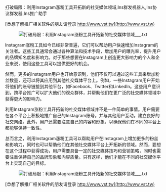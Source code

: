 打破局限：利用Instagram涨粉工具开拓新的社交媒体领域,Ins群发机器人,Ins协议群发器,Ins推广助手

[😍想了解推广相关软件的朋友请登录 http://www.vst.tw](http://www.vst.tw)

 <center><img src="https://vst.tw/MP4/tuiguang/png/7.png" alt="打破局限：利用Instagram涨粉工具开拓新的社交媒体领域___.txt"></center>

Instagram涨粉工具如今已经非常普遍，它们可以帮助用户快速增加Instagram的关注者。这些工具通常会通过各种算法和技术手段，增加用户的曝光率，提升用户的品牌知名度和影响力。对于那些想要在Instagram上创造更大影响力的个人和企业来说，使用这些工具可以提供更好的机会。

然而，更多的Instagram用户也开始意识到，他们不仅可以通过这些工具来增加粉丝数量，还可以将其应用到其他社交媒体平台上。例如，一些Instagram用户开始将他们的账号链接到其他平台，如Facebook、Twitter和LinkedIn。这些用户意识到，跨平台推广可以扩大他们的观众群体，并帮助他们在更广泛的社交媒体领域中获得更大的影响力。

利用Instagram涨粉工具开拓新的社交媒体领域并不是一件简单的事情。用户需要在各个平台上积极地推广自己的Instagram账号，并与其他用户互动，建立良好的社交网络。此外，用户还需要注意自己的内容和形象，以确保他们在不同的平台上都能够保持一致性。

总而言之，利用Instagram涨粉工具可以帮助用户在Instagram上增加更多的粉丝和影响力，同时也可以帮助他们在其他社交媒体平台上开拓新的领域。然而，要想在这个过程中获得成功，用户需要具备一定的社交媒体技巧和营销策略，同时也需要注重保持自己的品牌形象和内容质量。只有这样，他们才能在不同的社交媒体平台上实现自己的目标。

 <center><img src="https://vst.tw/MP4/tuiguang/png/0.png" alt="打破局限：利用Instagram涨粉工具开拓新的社交媒体领域___.txt"></center>

[😍想了解推广相关软件的朋友请登录 http://www.vst.tw](http://www.vst.tw)



